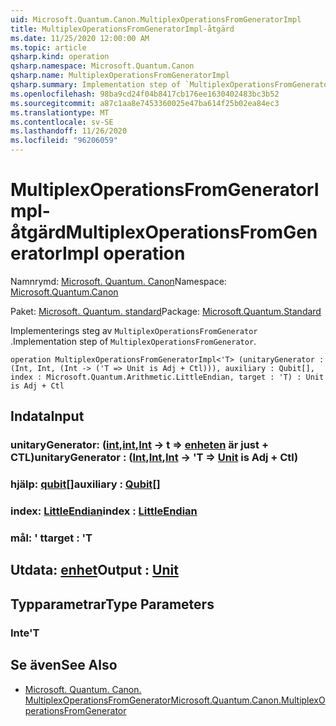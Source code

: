 ```yaml
---
uid: Microsoft.Quantum.Canon.MultiplexOperationsFromGeneratorImpl
title: MultiplexOperationsFromGeneratorImpl-åtgärd
ms.date: 11/25/2020 12:00:00 AM
ms.topic: article
qsharp.kind: operation
qsharp.namespace: Microsoft.Quantum.Canon
qsharp.name: MultiplexOperationsFromGeneratorImpl
qsharp.summary: Implementation step of `MultiplexOperationsFromGenerator`.
ms.openlocfilehash: 98ba9cd24f04b8417cb176ee1630402483bc3b52
ms.sourcegitcommit: a87c1aa8e7453360025e47ba614f25b02ea84ec3
ms.translationtype: MT
ms.contentlocale: sv-SE
ms.lasthandoff: 11/26/2020
ms.locfileid: "96206059"
---
```

# <a name="multiplexoperationsfromgeneratorimpl-operation"></a><span data-ttu-id="f421f-102">MultiplexOperationsFromGeneratorImpl-åtgärd</span><span class="sxs-lookup"><span data-stu-id="f421f-102">MultiplexOperationsFromGeneratorImpl operation</span></span>

<span data-ttu-id="f421f-103">Namnrymd: [Microsoft. Quantum. Canon](xref:Microsoft.Quantum.Canon)</span><span class="sxs-lookup"><span data-stu-id="f421f-103">Namespace: [Microsoft.Quantum.Canon](xref:Microsoft.Quantum.Canon)</span></span>

<span data-ttu-id="f421f-104">Paket: [Microsoft. Quantum. standard](https://nuget.org/packages/Microsoft.Quantum.Standard)</span><span class="sxs-lookup"><span data-stu-id="f421f-104">Package: [Microsoft.Quantum.Standard](https://nuget.org/packages/Microsoft.Quantum.Standard)</span></span>


<span data-ttu-id="f421f-105">Implementerings steg av `MultiplexOperationsFromGenerator` .</span><span class="sxs-lookup"><span data-stu-id="f421f-105">Implementation step of `MultiplexOperationsFromGenerator`.</span></span>

```qsharp
operation MultiplexOperationsFromGeneratorImpl<'T> (unitaryGenerator : (Int, Int, (Int -> ('T => Unit is Adj + Ctl))), auxiliary : Qubit[], index : Microsoft.Quantum.Arithmetic.LittleEndian, target : 'T) : Unit is Adj + Ctl
```


## <a name="input"></a><span data-ttu-id="f421f-106">Indata</span><span class="sxs-lookup"><span data-stu-id="f421f-106">Input</span></span>

### <a name="unitarygenerator--intintint---t--unit--is-adj--ctl"></a><span data-ttu-id="f421f-107">unitaryGenerator: ([int](xref:microsoft.quantum.lang-ref.int),[int](xref:microsoft.quantum.lang-ref.int),[Int](xref:microsoft.quantum.lang-ref.int) -> t => [enheten](xref:microsoft.quantum.lang-ref.unit)  är just + CTL)</span><span class="sxs-lookup"><span data-stu-id="f421f-107">unitaryGenerator : ([Int](xref:microsoft.quantum.lang-ref.int),[Int](xref:microsoft.quantum.lang-ref.int),[Int](xref:microsoft.quantum.lang-ref.int) -> 'T => [Unit](xref:microsoft.quantum.lang-ref.unit)  is Adj + Ctl)</span></span>




### <a name="auxiliary--qubit"></a><span data-ttu-id="f421f-108">hjälp: [qubit](xref:microsoft.quantum.lang-ref.qubit)[]</span><span class="sxs-lookup"><span data-stu-id="f421f-108">auxiliary : [Qubit](xref:microsoft.quantum.lang-ref.qubit)[]</span></span>




### <a name="index--littleendian"></a><span data-ttu-id="f421f-109">index: [LittleEndian](xref:Microsoft.Quantum.Arithmetic.LittleEndian)</span><span class="sxs-lookup"><span data-stu-id="f421f-109">index : [LittleEndian](xref:Microsoft.Quantum.Arithmetic.LittleEndian)</span></span>




### <a name="target--t"></a><span data-ttu-id="f421f-110">mål: ' t</span><span class="sxs-lookup"><span data-stu-id="f421f-110">target : 'T</span></span>





## <a name="output--unit"></a><span data-ttu-id="f421f-111">Utdata: [enhet](xref:microsoft.quantum.lang-ref.unit)</span><span class="sxs-lookup"><span data-stu-id="f421f-111">Output : [Unit](xref:microsoft.quantum.lang-ref.unit)</span></span>



## <a name="type-parameters"></a><span data-ttu-id="f421f-112">Typparametrar</span><span class="sxs-lookup"><span data-stu-id="f421f-112">Type Parameters</span></span>

### <a name="t"></a><span data-ttu-id="f421f-113">Inte</span><span class="sxs-lookup"><span data-stu-id="f421f-113">'T</span></span>



## <a name="see-also"></a><span data-ttu-id="f421f-114">Se även</span><span class="sxs-lookup"><span data-stu-id="f421f-114">See Also</span></span>

- [<span data-ttu-id="f421f-115">Microsoft. Quantum. Canon. MultiplexOperationsFromGenerator</span><span class="sxs-lookup"><span data-stu-id="f421f-115">Microsoft.Quantum.Canon.MultiplexOperationsFromGenerator</span></span>](xref:Microsoft.Quantum.Canon.MultiplexOperationsFromGenerator)